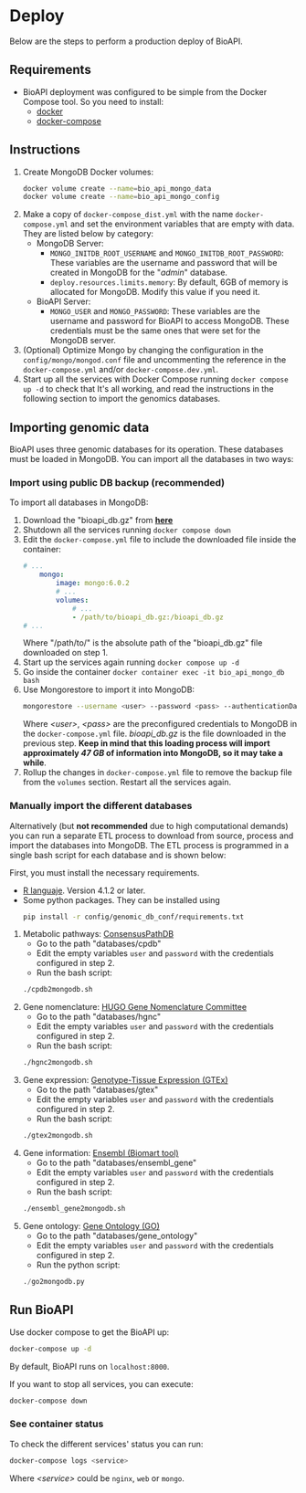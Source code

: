 # Deploy

Below are the steps to perform a production deploy of BioAPI.


## Requirements

- BioAPI deployment was configured to be simple from the Docker Compose tool. So you need to install:
    - [docker](https://docs.docker.com/desktop/#download-and-install)
    - [docker-compose](https://docs.docker.com/compose/install/)


## Instructions

1. Create MongoDB Docker volumes:
    ```bash
    docker volume create --name=bio_api_mongo_data
    docker volume create --name=bio_api_mongo_config
    ```
2. Make a copy of `docker-compose_dist.yml` with the name `docker-compose.yml` and set the environment variables that are empty with data. They are listed below by category:
    - MongoDB Server:
        - `MONGO_INITDB_ROOT_USERNAME` and `MONGO_INITDB_ROOT_PASSWORD`: These variables are the username and password that will be created in MongoDB for the "*admin*" database.  
        - `deploy.resources.limits.memory`: By default, 6GB of memory is allocated for MongoDB. Modify this value if you need it.  
    - BioAPI Server:
        - `MONGO_USER` and `MONGO_PASSWORD`: These variables are the username and password for BioAPI to access MongoDB. These credentials must be the same ones that were set for the MongoDB server.
3. (Optional) Optimize Mongo by changing the configuration in the `config/mongo/mongod.conf` file and uncommenting the reference in the `docker-compose.yml` and/or `docker-compose.dev.yml`.
4. Start up all the services with Docker Compose running `docker compose up -d` to check that It's all working, and read the instructions in the following section to import the genomics databases.


## Importing genomic data

BioAPI uses three genomic databases for its operation. These databases must be loaded in MongoDB. You can import all the databases in two ways:


### Import using public DB backup (recommended)

To import all databases in MongoDB:
 
1. Download the "bioapi_db.gz" from **[here](https://drive.google.com/file/d/1lI3A98N-GhnffkSOWjB_gx_ieq3pEjFP/view?usp=sharing)**
2. Shutdown all the services running `docker compose down`
3. Edit the `docker-compose.yml` file to include the downloaded file inside the container:
    ```yml
    # ...
        mongo:
            image: mongo:6.0.2
            # ...
            volumes:
                # ...
                - /path/to/bioapi_db.gz:/bioapi_db.gz
    # ...
    ```
	Where "/path/to/" is the absolute path of the "bioapi_db.gz" file downloaded on step 1.
4. Start up the services again running `docker compose up -d`
5. Go inside the container `docker container exec -it bio_api_mongo_db bash`
6. Use Mongorestore to import it into MongoDB:
    ```bash
    mongorestore --username <user> --password <pass> --authenticationDatabase admin --gzip --archive=/bioapi_db.gz
    ```
   Where *\<user\>*, *\<pass\>* are the preconfigured credentials to MongoDB in the `docker-compose.yml` file. *bioapi_db.gz* is the file downloaded in the previous step. **Keep in mind that this loading process will import approximately *47 GB* of information into MongoDB, so it may take a while**.
7. Rollup the changes in `docker-compose.yml` file to remove the backup file from the `volumes` section. Restart all the services again.


### Manually import the different databases

Alternatively (but **not recommended** due to high computational demands) you can run a separate ETL process to download from source, process and import the databases into MongoDB. The ETL process is programmed in a single bash script for each database and is shown below:  

First, you must install the necessary requirements.  
- [R languaje](https://www.r-project.org/). Version 4.1.2 or later.
- Some python packages. They can be installed using
    ```bash
    pip install -r config/genomic_db_conf/requirements.txt
    ```

1. Metabolic pathways: [ConsensusPathDB](http://cpdb.molgen.mpg.de/)  
    - Go to the path "databases/cpdb"
    - Edit the empty variables `user` and `password` with the credentials configured in step 2. 
   - Run the bash script:  
   ```bash
   ./cpdb2mongodb.sh
   ```
2. Gene nomenclature: [HUGO Gene Nomenclature Committee](https://www.genenames.org/)
    - Go to the path "databases/hgnc"
    - Edit the empty variables `user` and `password` with the credentials configured in step 2. 
    - Run the bash script:  
    ```bash
    ./hgnc2mongodb.sh
    ```
3. Gene expression: [Genotype-Tissue Expression (GTEx)](https://gtexportal.org/home/)
    - Go to the path "databases/gtex"
    - Edit the empty variables `user` and `password` with the credentials configured in step 2. 
    - Run the bash script:  
    ```bash
    ./gtex2mongodb.sh
    ```
4. Gene information: [Ensembl (Biomart tool)](https://www.ensembl.org/biomart/martview/)
    - Go to the path "databases/ensembl_gene"
    - Edit the empty variables `user` and `password` with the credentials configured in step 2. 
    - Run the bash script:  
    ```bash
    ./ensembl_gene2mongodb.sh
    ```
5. Gene ontology: [Gene Ontology (GO)](http://geneontology.org/)
    - Go to the path "databases/gene_ontology"
    - Edit the empty variables `user` and `password` with the credentials configured in step 2. 
    - Run the python script:  
    ```python
    ./go2mongodb.py
    ```


## Run BioAPI
Use docker compose to get the BioAPI up:

```bash
docker-compose up -d
```

By default, BioAPI runs on `localhost:8000`.  

If you want to stop all services, you can execute:

```bash
docker-compose down
```


### See container status

To check the different services' status you can run:

```bash
docker-compose logs <service>
```

Where  *\<service\>* could be `nginx`, `web` or `mongo`.
